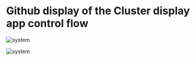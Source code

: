 # Github display of the Cluster display app control flow

![system](http://www.plantuml.com/plantuml/proxy?cache=no&src=https://raw.githubusercontent.com/Jochen-Kall/wg-automotive/master/WG_demo_modification_suggestions/Arch_demo_suggested.puml)

![system](http://www.plantuml.com/plantuml/proxy?cache=no&src=https://raw.githubusercontent.com/Jochen-Kall/wg-automotive/master/WG_demo_modification_suggestions/Arch_demo_suggested_mockup.puml)